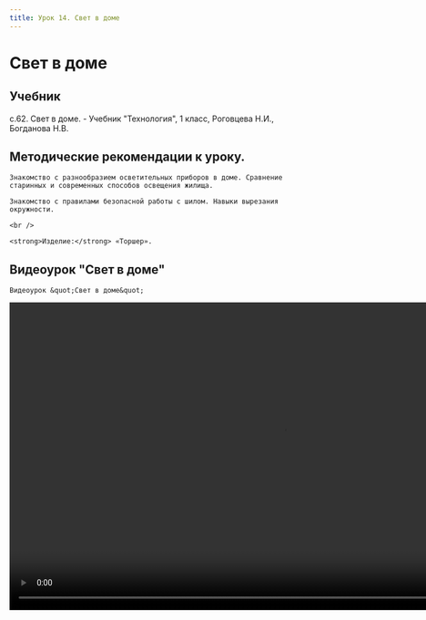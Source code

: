 ```yaml
---
title: Урок 14. Свет в доме
---
```


# Свет в доме

## Учебник

с.62. Свет в доме. - Учебник "Технология", 1 класс, Роговцева Н.И., Богданова Н.В.

## Методические рекомендации к уроку.

<p>
	Знакомство с разнообразием осветительных приборов в доме. Сравнение старинных и современных способов освещения жилища. 
</p>
<p>
	Знакомство с правилами безопасной работы с шилом. Навыки вырезания окружности.
</p>
<p>
	<br /> 
</p>
<p>
	<strong>Изделие:</strong> «Торшер». 
</p>

## Видеоурок "Свет в доме"

<p>
	Видеоурок &quot;Свет в доме&quot;
</p>


<video width="960" height="540" controls>
  <source src="https://vod-progressive.akamaized.net/exp=1667467398~acl=%2Fvimeo-prod-skyfire-std-us%2F01%2F235%2F15%2F376178810%2F1569532663.mp4~hmac=3b6a5448d7c7a4d71bda8aa02d5d3f271cdb830939270a7cdf2702252d08edb3/vimeo-prod-skyfire-std-us/01/235/15/376178810/1569532663.mp4" type="video/mp4">
Your browser does not support the video tag.
</video>
